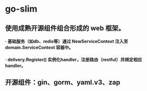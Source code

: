 # go-slim 
## 使用成熟开源组件组合形成的 web 框架。
#### · 基础服务（如db、redis等）通过 NewServiceContext 注入至 domain.ServiceContext 容器中。
#### · delivery.Register() 实例化handler，注册路由（restful）并绑定相应handler。
## 开源组件：gin、gorm、yaml.v3、zap
